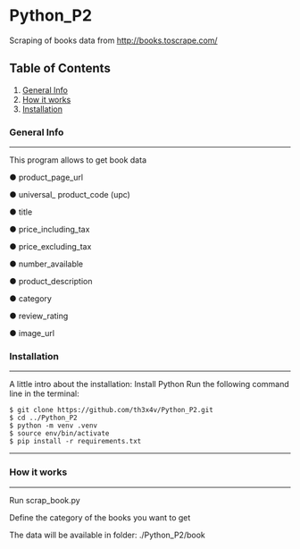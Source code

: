 # Python_P2
Scraping of books data from http://books.toscrape.com/
## Table of Contents
1. [General Info](#general-info)
2. [How it works](#How-it-works)
3. [Installation](#installation)
### General Info
***
This program allows to get book data

● product_page_url

● universal_ product_code (upc)

● title

● price_including_tax

● price_excluding_tax

● number_available

● product_description

● category

● review_rating

● image_url

### Installation
***
A little intro about the installation:
Install Python
Run the following command line in the terminal:
```
$ git clone https://github.com/th3x4v/Python_P2.git
$ cd ../Python_P2
$ python -m venv .venv
$ source env/bin/activate
$ pip install -r requirements.txt
```
***

### How it works
***
Run scrap_book.py

Define the category of the books you want to get

The data will be available in folder: ./Python_P2/book

